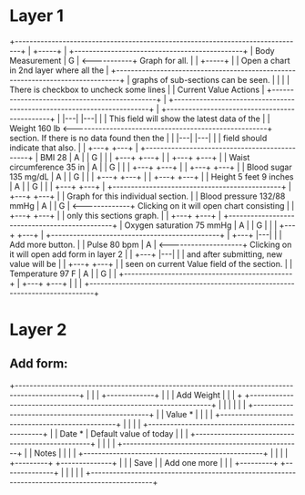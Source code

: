 Layer 1
============

+-------------------------------------------------------------------------------+
|                                                                     +-----+   |         +----------------------------------------------+
|  Body Measurement                                                   |  G  | <-----------+ Graph for all.                               |
|                                                                     +-----+   |         | Open a chart in 2nd layer where all the      |
+-------------------------------------------------------------------------------+         | graphs of sub-sections can be seen.          |
|                                                                               |         | There is checkbox to uncheck some lines      |
|                            Current Value                        Actions       |         +----------------------------------------------+
|  +-----------------------------------------------------------------------+    |         +----------------------------------------------+
|                                                               |---| |---|     |         | This field will show the latest data of the  |
|  Weight                    160 lb <-----------------------------------------------------+ section. If there is no data found then the  |
|                                                               |---| |---|     |         | field should indicate that also.             |
|                                                               +---+ +---+     |         +----------------------------------------------+
|  BMI                       28                                 | A | | G |     |
|                                                               +---+ +---+     |
|                                                               +---+ +---+     |
|  Waist circumference       35 in                              | A | | G |     |
|                                                               +---+ +---+     |
|                                                               +---+ +---+     |
|  Blood sugar               135 mg/dL                          | A | | G |     |
|                                                               +---+ +---+     |
|                                                               +---+ +---+     |
|  Height                    5 feet 9 inches                    | A | | G |     |
|                                                               +---+ +---+     |         +----------------------------------------------+
|                                                               +---+ +---+     |         | Graph for this individual section.           |
|  Blood pressure            132/88 mmHg                        | A | | G | <-------------+ Clicking on it will open chart consisting    |
|                                                               +---+ +---+     |         | only this sections graph.                    |
|                                                               +---+ +---+     |         +----------------------------------------------+
|  Oxygen saturation         75 mmHg                            | A | | G |     |
|                                                               +---+ +---+     |          +----------------------------------------------+
|                                                               +---+ |---|     |          | Add more button.                             |
|  Pulse                     80 bpm                             | A | <--------------------+ Clicking on it will open add form in layer 2 |
|                                                               +---+ |---|     |          | and after submitting, new value will be      |
|                                                               +---+ +---+     |          | seen on current Value field of the section.  |
|  Temperature               97 F                               | A | | G |     |          +----------------------------------------------+
|                                                               +---+ +---+     |
|                                                                               |
+-------------------------------------------------------------------------------+


Layer 2
============
Add form:
--------
+-----------------------------------------------------------------------------------------------+
|                                                                                               |
| +-------------+                                                                               |
| | Add Weight  |                                                                               |
| +             +-------------------------------------------------------------------+           |
|                                                                                               |
|                                                                                               |
|                         +-------------------------------------------------+                   |
|              Value *    |                                                 |                   |
|                         +-------------------------------------------------+                   |
|                                                                                               |
|                         +-------------------------------------------------+                   |
|               Date *    |  Default value of today                         |                   |
|                         +-------------------------------------------------+                   |
|                                                                                               |
|                         +-------------------------------------------------+                   |
|               Notes     |                                                 |                   |
|                         +-------------------------------------------------+                   |
|                                                                                               |
|               +---------+  +--------------+                                                   |
|               |  Save   |  | Add one more |                                                   |
|               +---------+  +--------------+                                                   |
|                                                                                               |
|                                                                                               |
+-----------------------------------------------------------------------------------------------+